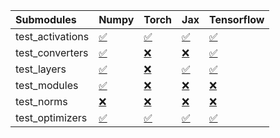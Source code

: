 | Submodules       | Numpy                                                                                                                           | Torch                                                                                                                           | Jax                                                                                                                             | Tensorflow                                                                                                                      |
|:-----------------|:--------------------------------------------------------------------------------------------------------------------------------|:--------------------------------------------------------------------------------------------------------------------------------|:--------------------------------------------------------------------------------------------------------------------------------|:--------------------------------------------------------------------------------------------------------------------------------|
| test_activations | <a href="https://github.com/unifyai/ivy/runs/7850841343?check_suite_focus=true" rel="noopener noreferrer" target="_blank">✅</a> | <a href="https://github.com/unifyai/ivy/runs/7850841670?check_suite_focus=true" rel="noopener noreferrer" target="_blank">✅</a> | <a href="https://github.com/unifyai/ivy/runs/7850842005?check_suite_focus=true" rel="noopener noreferrer" target="_blank">✅</a> | <a href="https://github.com/unifyai/ivy/runs/7850842252?check_suite_focus=true" rel="noopener noreferrer" target="_blank">✅</a> |
| test_converters  | <a href="https://github.com/unifyai/ivy/runs/7850841391?check_suite_focus=true" rel="noopener noreferrer" target="_blank">✅</a> | <a href="https://github.com/unifyai/ivy/runs/7850841753?check_suite_focus=true" rel="noopener noreferrer" target="_blank">❌</a> | <a href="https://github.com/unifyai/ivy/runs/7850842051?check_suite_focus=true" rel="noopener noreferrer" target="_blank">❌</a> | <a href="https://github.com/unifyai/ivy/runs/7850842290?check_suite_focus=true" rel="noopener noreferrer" target="_blank">✅</a> |
| test_layers      | <a href="https://github.com/unifyai/ivy/runs/7850841436?check_suite_focus=true" rel="noopener noreferrer" target="_blank">✅</a> | <a href="https://github.com/unifyai/ivy/runs/7850841809?check_suite_focus=true" rel="noopener noreferrer" target="_blank">❌</a> | <a href="https://github.com/unifyai/ivy/runs/7850842087?check_suite_focus=true" rel="noopener noreferrer" target="_blank">✅</a> | <a href="https://github.com/unifyai/ivy/runs/7850842326?check_suite_focus=true" rel="noopener noreferrer" target="_blank">✅</a> |
| test_modules     | <a href="https://github.com/unifyai/ivy/runs/7850841503?check_suite_focus=true" rel="noopener noreferrer" target="_blank">✅</a> | <a href="https://github.com/unifyai/ivy/runs/7850841856?check_suite_focus=true" rel="noopener noreferrer" target="_blank">❌</a> | <a href="https://github.com/unifyai/ivy/runs/7850842134?check_suite_focus=true" rel="noopener noreferrer" target="_blank">❌</a> | <a href="https://github.com/unifyai/ivy/runs/7850842451?check_suite_focus=true" rel="noopener noreferrer" target="_blank">❌</a> |
| test_norms       | <a href="https://github.com/unifyai/ivy/runs/7850841547?check_suite_focus=true" rel="noopener noreferrer" target="_blank">❌</a> | <a href="https://github.com/unifyai/ivy/runs/7850841915?check_suite_focus=true" rel="noopener noreferrer" target="_blank">❌</a> | <a href="https://github.com/unifyai/ivy/runs/7850842169?check_suite_focus=true" rel="noopener noreferrer" target="_blank">❌</a> | <a href="https://github.com/unifyai/ivy/runs/7850842490?check_suite_focus=true" rel="noopener noreferrer" target="_blank">❌</a> |
| test_optimizers  | <a href="https://github.com/unifyai/ivy/runs/7850841615?check_suite_focus=true" rel="noopener noreferrer" target="_blank">✅</a> | <a href="https://github.com/unifyai/ivy/runs/7850841956?check_suite_focus=true" rel="noopener noreferrer" target="_blank">✅</a> | <a href="https://github.com/unifyai/ivy/runs/7850842211?check_suite_focus=true" rel="noopener noreferrer" target="_blank">✅</a> | <a href="https://github.com/unifyai/ivy/runs/7850842529?check_suite_focus=true" rel="noopener noreferrer" target="_blank">✅</a> |